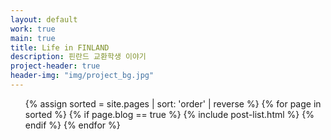 ```yaml
---
layout: default
work: true
main: true
title: Life in FINLAND
description: 핀란드 교환학생 이야기
project-header: true
header-img: "img/project_bg.jpg"
---
```


<ul class="catalogue">
{% assign sorted = site.pages | sort: 'order' | reverse %}
{% for page in sorted %}
{% if page.blog == true %}
{% include post-list.html %}
{% endif %}
{% endfor %}
</ul>